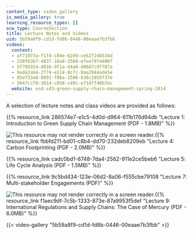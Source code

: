 ```yaml
---
content_type: video_gallery
is_media_gallery: true
learning_resource_types: []
ocw_type: CourseSection
title: Lecture Notes and Videos
uid: 5b59a8f9-cd1d-fd8b-0446-00eaae7b3fbb
videos:
  content:
  - af71073a-f1f4-c84e-6249-ce5272d4534d
  - 230f63b7-4837-16a8-2568-efee79744007
  - 5f785914-d016-9f1a-d4a8-d0667c97787a
  - 9ada2ab4-2f74-e114-8c7c-0aa2944ade5e
  - 05ef33a8-0891-f06a-1586-838c1859737e
  - 3047ccf8-3614-c058-c49c-e71d7f40b7ec
  website: esd-s43-green-supply-chain-management-spring-2014
---
```


A selection of lecture notes and class videos are provided as follows:

{{% resource_link 286574e7-e1c5-4d0d-d964-811b176d94db "Lecture 1: Introduction to Green Supply Chain Management (PDF - 1.8MB)" %}}

![This resource may not render correctly in a screen reader.](/images/inacessible.gif){{% resource_link fbbfd211-bd01-c8b4-dd70-232deb8209eb "Lecture 4: Carbon Footprinting (PDF - 2.0MB)" %}}

{{% resource_link cadc0bd1-6748-7da4-2562-911e2ce5beb6 "Lecture 5: Life Cycle Analysis (PDF - 1.5MB)" %}}

{{% resource_link 9c5bd434-123e-06d2-8a06-f555cbe79108 "Lecture 7: Multi-stakeholder Engagements (PDF)" %}}

![This resource may not render correctly in a screen reader.](/images/inacessible.gif){{% resource_link f1aec9df-7c5b-1333-873e-87a9953f5def "Lecture 9: International Regulations and Supply Chains: The Case of Mercury (PDF - 6.0MB)" %}}

{{< video-gallery "5b59a8f9-cd1d-fd8b-0446-00eaae7b3fbb" >}}


